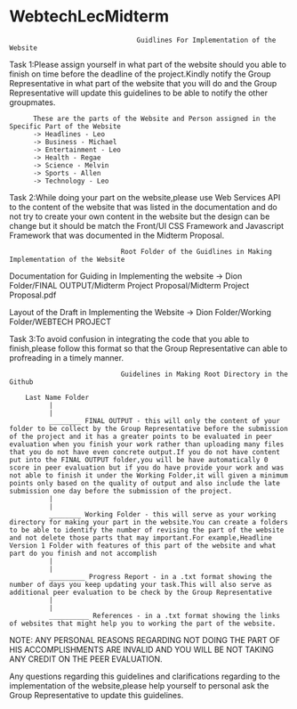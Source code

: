# WebtechLecMidterm
                                    Guidlines For Implementation of the Website

Task 1:Please assign yourself in what part of the website should you able to finish on time before the deadline of the project.Kindly notify the Group Representative in what part of the website that you will do and the Group Representative will update this guidelines to be able to notify the other groupmates.

          These are the parts of the Website and Person assigned in the Specific Part of the Website
          -> Headlines - Leo
          -> Business - Michael
          -> Entertainment - Leo
          -> Health - Regae
          -> Science - Melvin
          -> Sports - Allen
          -> Technology - Leo
  
Task 2:While doing your part on the website,please use Web Services API to the content of the website that was listed in the documentation and do not try to create your own content in the website but the design can be change but it should be match the Front/UI CSS Framework and Javascript Framework that was documented in the Midterm Proposal.
                                    
                                Root Folder of the Guidlines in Making Implementation of the Website
  
  Documentation for Guiding in Implementing the website
  -> Dion Folder/FINAL OUTPUT/Midterm Project Proposal/Midterm Project Proposal.pdf
  
  Layout of the Draft in Implementing the Website
  -> Dion Folder/Working Folder/WEBTECH PROJECT
  
 Task 3:To avoid confusion in integrating the code that you able to finish,please follow this format so that the Group Representative can able to profreading in a timely manner.
 
                                Guidelines in Making Root Directory in the Github
        
        Last Name Folder
              |
              |
              ________ FINAL OUTPUT - this will only the content of your folder to be collect by the Group Representative before the submission of the project and it has a greater points to be evaluated in peer evaluation when you finish your work rather than uploading many files that you do not have even concrete output.If you do not have content put into the FINAL OUTPUT folder,you will be have automatically 0 score in peer evaluation but if you do have provide your work and was not able to finish it under the Working Folder,it will given a minimum points only based on the quality of output and also include the late submission one day before the submission of the project.
              |
              |
              ________ Working Folder - this will serve as your working directory for making your part in the website.You can create a folders to be able to identify the number of revising the part of the website and not delete those parts that may important.For example,Headline Version 1 Folder with features of this part of the website and what part do you finish and not accomplish
              |
              |
              _________ Progress Report - in a .txt format showing the number of days you keep updating your task.This will also serve as additional peer evaluation to be check by the Group Representative
              |
              |
              __________ References - in a .txt format showing the links of websites that might help you to working the part of the website.
              
NOTE: ANY PERSONAL REASONS REGARDING NOT DOING THE PART OF HIS ACCOMPLISHMENTS ARE INVALID AND YOU WILL BE NOT TAKING ANY CREDIT ON THE PEER EVALUATION.
              
Any questions regarding this guidelines and clarifications regarding to the implementation of the website,please help yourself to personal ask the Group Representative to update this guidelines.
